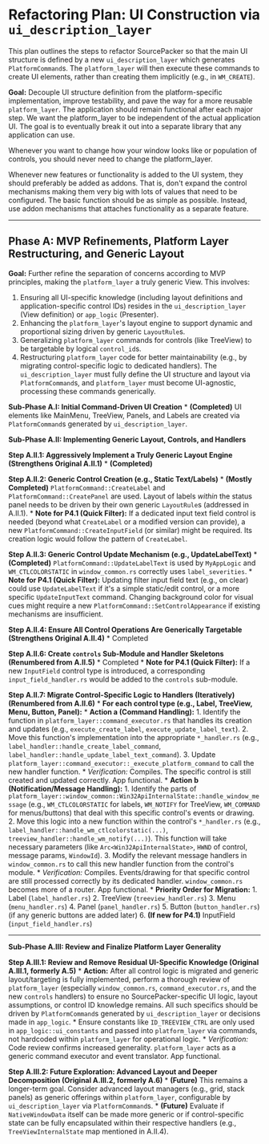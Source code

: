# Refactoring Plan: UI Construction via `ui_description_layer`

This plan outlines the steps to refactor SourcePacker so that the main UI structure is defined by a new `ui_description_layer` which generates `PlatformCommand`s. The `platform_layer` will then execute these commands to create UI elements, rather than creating them implicitly (e.g., in `WM_CREATE`).

**Goal:** Decouple UI structure definition from the platform-specific implementation, improve testability, and pave the way for a more reusable `platform_layer`. The application should remain functional after each major step. We want the platform_layer to be independent of the actual application UI. The goal is to eventually break it out into a separate library that any application can use.

Whenever you want to change how your window looks like or population of controls, you should never need to change the platform_layer.

Whenever new features or functionality is added to the UI system, they should preferably be added as addons.
That is, don't expand the control mechanisms making them very big with lots of values that need to be
configured. The basic function should be as simple as possible. Instead, use addon mechanisms that attaches
functionality as a separate feature.

---

## Phase A: MVP Refinements, Platform Layer Restructuring, and Generic Layout

**Goal:** Further refine the separation of concerns according to MVP principles, making the `platform_layer` a truly generic View. This involves:
1.  Ensuring all UI-specific knowledge (including layout definitions and application-specific control IDs) resides in the `ui_description_layer` (View definition) or `app_logic` (Presenter).
2.  Enhancing the `platform_layer`'s layout engine to support dynamic and proportional sizing driven by generic `LayoutRule`s.
3.  Generalizing `platform_layer` commands for controls (like TreeView) to be targetable by logical `control_id`s.
4.  Restructuring `platform_layer` code for better maintainability (e.g., by migrating control-specific logic to dedicated handlers).
The `ui_description_layer` must fully define the UI structure and layout via `PlatformCommand`s, and `platform_layer` must become UI-agnostic, processing these commands generically.

**Sub-Phase A.I: Initial Command-Driven UI Creation**
    *   **(Completed)** UI elements like MainMenu, TreeView, Panels, and Labels are created via `PlatformCommand`s generated by `ui_description_layer`.

**Sub-Phase A.II: Implementing Generic Layout, Controls, and Handlers**

**Step A.II.1: Aggressively Implement a Truly Generic Layout Engine (Strengthens Original A.II.1)**
    *   **(Completed)**

**Step A.II.2: Generic Control Creation (e.g., Static Text/Labels)**
    *   **(Mostly Completed)** `PlatformCommand::CreateLabel` and `PlatformCommand::CreatePanel` are used. Layout of labels *within* the status panel needs to be driven by their own generic `LayoutRule`s (addressed in A.II.1).
        *   **Note for P4.1 (Quick Filter):** If a dedicated input text field control is needed (beyond what `CreateLabel` or a modified version can provide), a new `PlatformCommand::CreateInputField` (or similar) might be required. Its creation logic would follow the pattern of `CreateLabel`.

**Step A.II.3: Generic Control Update Mechanism (e.g., UpdateLabelText)**
    *   **(Completed)** `PlatformCommand::UpdateLabelText` is used by `MyAppLogic` and `WM_CTLCOLORSTATIC` in `window_common.rs` correctly uses `label_severities`.
        *   **Note for P4.1 (Quick Filter):** Updating filter input field text (e.g., on clear) could use `UpdateLabelText` if it's a simple static/edit control, or a more specific `UpdateInputText` command. Changing background color for visual cues might require a new `PlatformCommand::SetControlAppearance` if existing mechanisms are insufficient.

**Step A.II.4: Ensure All Control Operations Are Generically Targetable (Strengthens Original A.II.4)**
    *   Completed

**Step A.II.6: Create `controls` Sub-Module and Handler Skeletons (Renumbered from A.II.5)**
    *   Completed
        *   **Note for P4.1 (Quick Filter):** If a new `InputField` control type is introduced, a corresponding `input_field_handler.rs` would be added to the `controls` sub-module.

**Step A.II.7: Migrate Control-Specific Logic to Handlers (Iteratively) (Renumbered from A.II.6)**
    *   **For each control type (e.g., Label, TreeView, Menu, Button, Panel):**
        *   **Action a (Command Handling):**
            1.  Identify the function in `platform_layer::command_executor.rs` that handles its creation and updates (e.g., `execute_create_label`, `execute_update_label_text`).
            2.  Move this function's implementation into the appropriate `*_handler.rs` (e.g., `label_handler::handle_create_label_command`, `label_handler::handle_update_label_text_command`).
            3.  Update `platform_layer::command_executor::_execute_platform_command` to call the new handler function.
            *   *Verification:* Compiles. The specific control is still created and updated correctly. App functional.
        *   **Action b (Notification/Message Handling):**
            1.  Identify the parts of `platform_layer::window_common::Win32ApiInternalState::handle_window_message` (e.g., `WM_CTLCOLORSTATIC` for labels, `WM_NOTIFY` for TreeView, `WM_COMMAND` for menus/buttons) that deal with this specific control's events or drawing.
            2.  Move this logic into a new function within the control's `*_handler.rs` (e.g., `label_handler::handle_wm_ctlcolorstatic(...)`, `treeview_handler::handle_wm_notify(...)`). This function will take necessary parameters (like `Arc<Win32ApiInternalState>`, `HWND` of control, message params, `WindowId`).
            3.  Modify the relevant message handlers in `window_common.rs` to call this new handler function from the control's module.
            *   *Verification:* Compiles. Events/drawing for that specific control are still processed correctly by its dedicated handler. `window_common.rs` becomes more of a router. App functional.
    *   **Priority Order for Migration:**
        1.  Label (`label_handler.rs`)
        2.  TreeView (`treeview_handler.rs`)
        3.  Menu (`menu_handler.rs`)
        4.  Panel (`panel_handler.rs`)
        5.  Button (`button_handler.rs`) (if any generic buttons are added later)
        6.  **(If new for P4.1)** InputField (`input_field_handler.rs`)

---

**Sub-Phase A.III: Review and Finalize Platform Layer Generality**

**Step A.III.1: Review and Remove Residual UI-Specific Knowledge (Original A.III.1, formerly A.5)**
    *   **Action:** After all control logic is migrated and generic layout/targeting is fully implemented, perform a thorough review of `platform_layer` (especially `window_common.rs`, `command_executor.rs`, and the new `controls` handlers) to ensure no SourcePacker-specific UI logic, layout assumptions, or control ID knowledge remains. All such specifics should be driven by `PlatformCommand`s generated by `ui_description_layer` or decisions made in `app_logic`.
    *   Ensure constants like `ID_TREEVIEW_CTRL` are only used in `app_logic::ui_constants` and passed into `platform_layer` via commands, not hardcoded within `platform_layer` for operational logic.
    *   *Verification:* Code review confirms increased generality. `platform_layer` acts as a generic command executor and event translator. App functional.

**Step A.III.2: Future Exploration: Advanced Layout and Deeper Decomposition (Original A.III.2, formerly A.6)**
    *   **(Future)** This remains a longer-term goal. Consider advanced layout managers (e.g., grid, stack panels) as generic offerings within `platform_layer`, configurable by `ui_description_layer` via `PlatformCommand`s.
    *   **(Future)** Evaluate if `NativeWindowData` itself can be made more generic or if control-specific state can be fully encapsulated within their respective handlers (e.g., `TreeViewInternalState` map mentioned in A.II.4).
